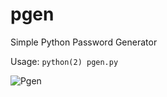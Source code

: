 # pgen
Simple Python Password Generator

Usage: `python(2) pgen.py`

![Pgen](https://imgur.com/a/Zs4ypRT)
